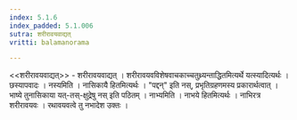 ```yaml
---
index: 5.1.6
index_padded: 5.1.006
sutra: शरीरावयवाद्यत्‌
vritti: balamanorama

---
```

<<शरीरावयवाद्यत्>> - शरीरावयवाद्यत् । शरीरावयवविशेषवाचकाच्चतुथ्र्यन्ताद्धितमित्यर्थे यत्स्यादित्यर्थः । छस्यापवादः । नस्यमिति । नासिकायै हितमित्यर्थः । "पद्दन्" इति नस्, प्रभृतिग्रहणमस्य प्रकारार्थत्वात् । भाष्ये तुनासिकाया यत्-तस्-क्षुद्रेषु नस् इति पठितम् । नाभ्यमिति । नाभये हितमित्यर्थः । नाभिरत्र शरीरावयवः । रथावयवत्वे तु नभादेश उक्तः ।